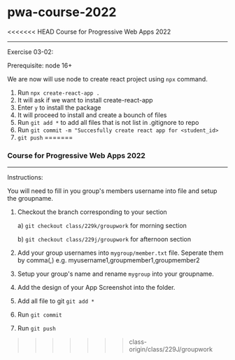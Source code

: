 # pwa-course-2022
<<<<<<< HEAD
Course for Progressive Web Apps 2022

------------------
Exercise 03-02:

Prerequisite: node 16+

We are now will use node to create react project using `npx` command.

1. Run `npx create-react-app .`
2. It will ask if we want to install create-react-app
3. Enter `y` to install the package
4. It will proceed to install and create a bounch of files
5. Run `git add *` to add all files that is not list in .gitignore to repo
6. Run `git commit -m "Succesfully create react app for <student_id>`
7. `git push`
=======

### Course for Progressive Web Apps 2022

---------------------------
Instructions:

You will need to fill in you group's members username into file and setup the groupname.

1. Checkout the branch corresponding to your section
      
    a) `git checkout class/229k/groupwork` for morning section 
  
    b) `git checkout class/229j/groupwork` for afternoon section

2. Add your group usernames into `mygroup/member.txt` file. Seperate them by comma(,) e.g. myusername1,groupmember1,groupmember2

3. Setup your group's name and rename `mygroup` into your groupname.

4. Add the design of your App Screenshot into the folder.

5. Add all file to git `git add *`

5. Run `git commit`

6. Run `git push`
>>>>>>> class-origin/class/229J/groupwork
